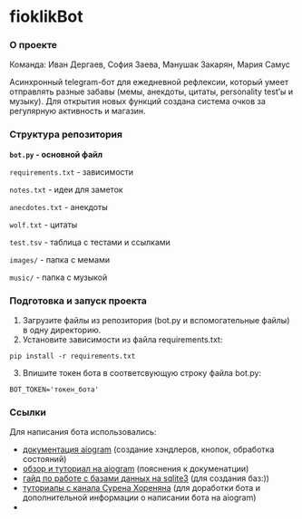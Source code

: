 # fioklikBot
### О проекте
Команда: Иван Дергаев, София Заева, Манушак Закарян, Мария Самус

Асинхронный telegram-бот для ежедневной рефлексии, который умеет отправлять разные забавы (мемы, анекдоты, цитаты, personality test’ы и музыку). Для открытия новых функций создана система очков за регулярную активность и магазин.

### Структура репозитория
**```bot.py``` - основной файл**

```requirements.txt``` - зависимости

```notes.txt``` - идеи для заметок

```anecdotes.txt``` - анекдоты

```wolf.txt``` - цитаты

```test.tsv``` - таблица с тестами и ссылками

```images/``` - папка с мемами

```music/``` - папка с музыкой

### Подготовка и запуск проекта
1. Загрузите файлы из репозитория (bot.py и вспомогательные файлы) в одну директорию.
2. Установите зависимости из файла requirements.txt:
```
pip install -r requirements.txt
```
3. Впишите токен бота в соответсвующую строку файла bot.py:
```
BOT_TOKEN='токен_бота'
```

### Ссылки
Для написания бота использовались:
- [документация aiogram](https://docs.aiogram.dev/en/v3.20.0.post0/) (создание хэндлеров, кнопок, обработка состояний)
- [обзор и туториал на aiogram](https://www.youtube.com/watch?v=pd-0G0MigUA) (пояснения к докуменатции)
- [гайд по работе с базами данных на sqlite3](https://habr.com/ru/amp/publications/754400/) (для создания баз:))
-  [туториалы с канала Сурена Хореняна](https://youtube.com/@surenkhorenyan?si=vQQSQpagEgfpKUAH) (для доработки бота и дополнительной информации о написании бота на aiogram)
-  
